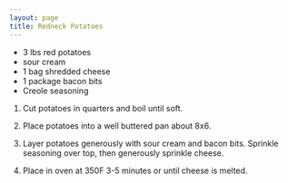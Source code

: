 ```yaml
---
layout: page
title: Redneck Potatoes
---
```


+ 3 lbs red potatoes
+ sour cream
+ 1 bag shredded cheese
+ 1 package bacon bits
+ Creole seasoning

1. Cut potatoes in quarters and boil until soft.

2. Place potatoes into a well buttered pan about 8x6.

3. Layer potatoes generously with sour cream and bacon bits. Sprinkle seasoning over top, then generously sprinkle cheese.

4. Place in oven at 350F 3-5 minutes or until cheese is melted.
